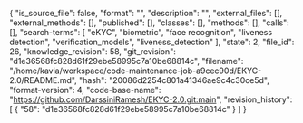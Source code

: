 {
  "is_source_file": false,
  "format": "",
  "description": "",
  "external_files": [],
  "external_methods": [],
  "published": [],
  "classes": [],
  "methods": [],
  "calls": [],
  "search-terms": [
    "eKYC",
    "biometric",
    "face recognition",
    "liveness detection",
    "verification_models",
    "liveness_detection"
  ],
  "state": 2,
  "file_id": 26,
  "knowledge_revision": 58,
  "git_revision": "d1e36568fc828d61f29ebe58995c7a10be68814c",
  "filename": "/home/kavia/workspace/code-maintenance-job-a9cec90d/EKYC-2.0/README.md",
  "hash": "20086d2254c801a41346ae9c4c30ce5d",
  "format-version": 4,
  "code-base-name": "https://github.com/DarssiniRamesh/EKYC-2.0.git:main",
  "revision_history": [
    {
      "58": "d1e36568fc828d61f29ebe58995c7a10be68814c"
    }
  ]
}